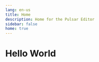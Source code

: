 ```yaml
---
lang: en-us
title: Home
description: Home for the Pulsar Editor
sidebar: false
home: true
---
```


# Hello World
